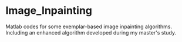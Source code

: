 # Image_Inpainting
Matlab codes for some exemplar-based image inpainting algorithms. Including an enhanced algorithm developed during my master's study.
